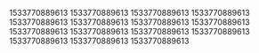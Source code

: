 1533770889613
1533770889613
1533770889613
1533770889613
1533770889613
1533770889613
1533770889613
1533770889613
1533770889613
1533770889613
1533770889613
1533770889613
1533770889613
1533770889613
1533770889613